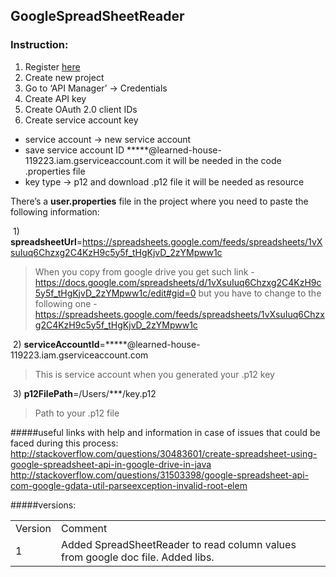 ## GoogleSpreadSheetReader

### Instruction:

1. Register [here](https://console.developers.google.com)
2. Create new project
3. Go to ‘API Manager’ -> Credentials
4. Create API key 
5. Create OAuth 2.0 client IDs 
6. Create service account key 
 * service account -> new service account
 * save service account ID *****@learned-house-119223.iam.gserviceaccount.com it will be needed in the code .properties file
 * key type -> p12 and download .p12 file it will be needed as resource

There’s a **user.properties** file in the project where you need to paste the following information:

 1) **spreadsheetUrl**=https://spreadsheets.google.com/feeds/spreadsheets/1vXsuIuq6Chzxg2C4KzH9c5y5f_tHgKjvD_2zYMpww1c
> When you copy from google drive you get such link - https://docs.google.com/spreadsheets/d/1vXsuIuq6Chzxg2C4KzH9c5y5f_tHgKjvD_2zYMpww1c/edit#gid=0
but you have to change to the following one - https://spreadsheets.google.com/feeds/spreadsheets/1vXsuIuq6Chzxg2C4KzH9c5y5f_tHgKjvD_2zYMpww1c 

 2) **serviceAccountId**=*****@learned-house-119223.iam.gserviceaccount.com
> This is service account when you generated your .p12 key

 3) **p12FilePath**=/Users/***/key.p12
> Path to your .p12 file

#####useful links with help and information in case of issues that could be faced during this process:
http://stackoverflow.com/questions/30483601/create-spreadsheet-using-google-spreadsheet-api-in-google-drive-in-java
http://stackoverflow.com/questions/31503398/google-spreadsheet-api-com-google-gdata-util-parseexception-invalid-root-elem

#####versions:

<table style="width:100%">
  <tr>
    <td>Version</td>
    <td>Comment</td> 
  </tr>
  <tr>
    <td>1</td>
    <td>Added SpreadSheetReader to read column values from google doc file. Added libs. </td> 
  </tr>
</table>

